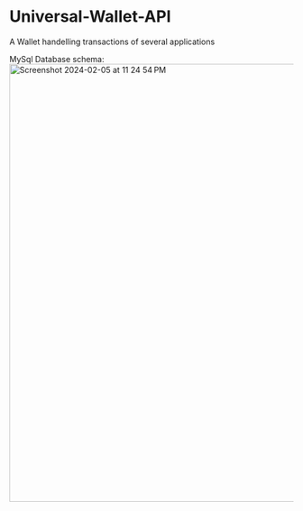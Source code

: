 # Universal-Wallet-API
A Wallet handelling transactions of several applications

MySql Database schema:
<img width="776" alt="Screenshot 2024-02-05 at 11 24 54 PM" src="https://github.com/isjain35/Universal-Wallet-API/assets/23081561/418a12ea-905f-4f1b-acfe-acb5f116ed96">
